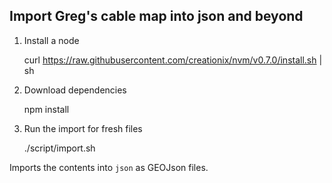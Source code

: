 ## Import Greg's cable map into json and beyond

1. Install a node

    curl https://raw.githubusercontent.com/creationix/nvm/v0.7.0/install.sh | sh

2. Download dependencies

    npm install

3. Run the import for fresh files

    ./script/import.sh <name of the zipfile>

Imports the contents into `json` as GEOJson files.
